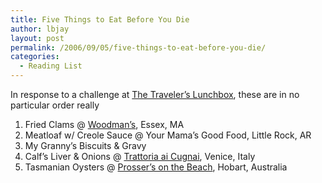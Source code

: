 ```yaml
---
title: Five Things to Eat Before You Die
author: lbjay
layout: post
permalink: /2006/09/05/five-things-to-eat-before-you-die/
categories:
  - Reading List
---
```

<abbr class="unapi-id" title=""><!-- &nbsp; --></abbr> 

In response to a challenge at [The Traveler&#8217;s Lunchbox][1], these are in no particular order really

  1. Fried Clams @ [Woodman&#8217;s][2], Essex, MA
  2. Meatloaf w/ Creole Sauce @ Your Mama&#8217;s Good Food, Little Rock, AR
  3. My Granny&#8217;s Biscuits &#038; Gravy
  4. Calf&#8217;s Liver &#038; Onions @ [Trattoria ai Cugnai][3], Venice, Italy
  5. Tasmanian Oysters @ [Prosser&#8217;s on the Beach][4], Hobart, Australia

 [1]: http://www.travelerslunchbox.com/journal/2006/8/21/calling-all-bloggers-things-to-eat-before-you-die.html "The Traveler's Lunchbox"
 [2]: http://www.woodmans.com/ "Woodman's"
 [3]: http://www.frommers.com/destinations/venice/D54383.html "Trattoria ai Cugnai"
 [4]: http://www.prossersonthebeach.com/ "Prosser's on the Beach"